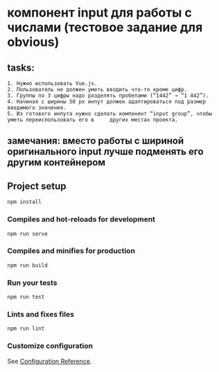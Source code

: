 

# компонент input для работы с числами (тестовое задание для obvious)

## tasks:
	
	1. Нужно использовать Vue.js.
	2. Пользователь не должен уметь вводить что-то кроме цифр.
	3. Группы по 3 цифры надо разделять пробелами (“1442” → “1 442”).
	4. Начиная с ширины 50 px инпут должен адаптироваться под размер вводимого значения.
	5. Из готового инпута нужно сделать компонент “input group”, чтобы уметь переиспользовать его в 	других местах проекта.


## замечания: вместо работы с шириной оригинального input лучше подменять его другим контейнером

## Project setup
```
npm install
```

### Compiles and hot-reloads for development
```
npm run serve
```

### Compiles and minifies for production
```
npm run build
```

### Run your tests
```
npm run test
```

### Lints and fixes files
```
npm run lint
```

### Customize configuration
See [Configuration Reference](https://cli.vuejs.org/config/).

